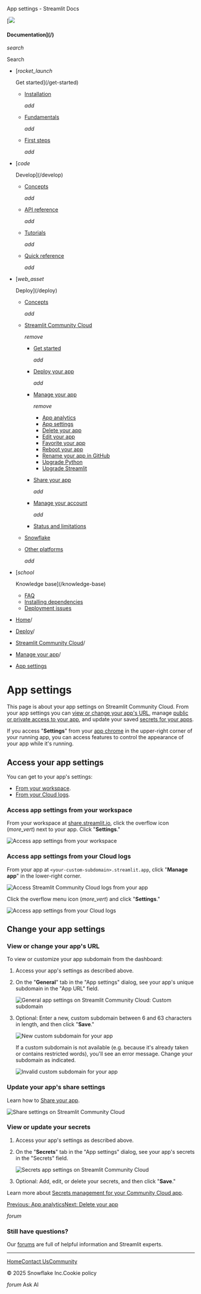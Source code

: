 ﻿App settings - Streamlit Docs

[![](/logo.svg)

#### Documentation](/)

*search*

Search

* [*rocket\_launch*

  Get started](/get-started)
  + [Installation](/get-started/installation)

    *add*
  + [Fundamentals](/get-started/fundamentals)

    *add*
  + [First steps](/get-started/tutorials)

    *add*
* [*code*

  Develop](/develop)
  + [Concepts](/develop/concepts)

    *add*
  + [API reference](/develop/api-reference)

    *add*
  + [Tutorials](/develop/tutorials)

    *add*
  + [Quick reference](/develop/quick-reference)

    *add*
* [*web\_asset*

  Deploy](/deploy)
  + [Concepts](/deploy/concepts)

    *add*
  + [Streamlit Community Cloud](/deploy/streamlit-community-cloud)

    *remove*

    - [Get started](/deploy/streamlit-community-cloud/get-started)

      *add*
    - [Deploy your app](/deploy/streamlit-community-cloud/deploy-your-app)

      *add*
    - [Manage your app](/deploy/streamlit-community-cloud/manage-your-app)

      *remove*

      * [App analytics](/deploy/streamlit-community-cloud/manage-your-app/app-analytics)
      * [App settings](/deploy/streamlit-community-cloud/manage-your-app/app-settings)
      * [Delete your app](/deploy/streamlit-community-cloud/manage-your-app/delete-your-app)
      * [Edit your app](/deploy/streamlit-community-cloud/manage-your-app/edit-your-app)
      * [Favorite your app](/deploy/streamlit-community-cloud/manage-your-app/favorite-your-app)
      * [Reboot your app](/deploy/streamlit-community-cloud/manage-your-app/reboot-your-app)
      * [Rename your app in GitHub](/deploy/streamlit-community-cloud/manage-your-app/rename-your-app)
      * [Upgrade Python](/deploy/streamlit-community-cloud/manage-your-app/upgrade-python)
      * [Upgrade Streamlit](/deploy/streamlit-community-cloud/manage-your-app/upgrade-streamlit)
    - [Share your app](/deploy/streamlit-community-cloud/share-your-app)

      *add*
    - [Manage your account](/deploy/streamlit-community-cloud/manage-your-account)

      *add*
    - [Status and limitations](/deploy/streamlit-community-cloud/status)
  + [Snowflake](/deploy/snowflake)
  + [Other platforms](/deploy/tutorials)

    *add*
* [*school*

  Knowledge base](/knowledge-base)
  + [FAQ](/knowledge-base/using-streamlit)
  + [Installing dependencies](/knowledge-base/dependencies)
  + [Deployment issues](/knowledge-base/deploy)

* [Home](/)/
* [Deploy](/deploy)/
* [Streamlit Community Cloud](/deploy/streamlit-community-cloud)/
* [Manage your app](/deploy/streamlit-community-cloud/manage-your-app)/
* [App settings](/deploy/streamlit-community-cloud/manage-your-app/app-settings)

App settings
============

This page is about your app settings on Streamlit Community Cloud. From your app settings you can [view or change your app's URL](/deploy/streamlit-community-cloud/manage-your-app/app-settings#view-or-change-your-apps-url), manage [public or private access to your app](/deploy/streamlit-community-cloud/share-your-app), and update your saved [secrets for your apps](/deploy/streamlit-community-cloud/deploy-your-app/secrets-management).

If you access "**Settings**" from your [app chrome](/develop/concepts/architecture/app-chrome) in the upper-right corner of your running app, you can access features to control the appearance of your app while it's running.

Access your app settings
------------------------

You can get to your app's settings:

* [From your workspace](/deploy/streamlit-community-cloud/manage-your-app/app-settings#access-app-settings-from-your-workspace).
* [From your Cloud logs](/deploy/streamlit-community-cloud/manage-your-app/app-settings#access-app-settings-from-your-cloud-logs).

### Access app settings from your workspace

From your workspace at [share.streamlit.io](https://share.streamlit.io), click the overflow icon (*more\_vert*) next to your app. Click "**Settings**."

![Access app settings from your workspace](/images/streamlit-community-cloud/workspace-app-settings.png)

### Access app settings from your Cloud logs

From your app at `<your-custom-subdomain>.streamlit.app`, click "**Manage app**" in the lower-right corner.

![Access Streamlit Community Cloud logs from your app](/images/streamlit-community-cloud/cloud-logs-open.png)

Click the overflow menu icon (*more\_vert*) and click "**Settings**."

![Access app settings from your Cloud logs](/images/streamlit-community-cloud/cloud-logs-menu-settings.png)

Change your app settings
------------------------

### View or change your app's URL

To view or customize your app subdomain from the dashboard:

1. Access your app's settings as described above.
2. On the "**General**" tab in the "App settings" dialog, see your app's unique subdomain in the "App URL" field.

   ![General app settings on Streamlit Community Cloud: Custom subdomain](/images/streamlit-community-cloud/workspace-app-settings-general.png)
3. Optional: Enter a new, custom subdomain between 6 and 63 characters in length, and then click "**Save**."

   ![New custom subdomain for your app](/images/streamlit-community-cloud/workspace-app-settings-general-valid-domain.png)

   If a custom subdomain is not available (e.g. because it's already taken or contains restricted words), you'll see an error message. Change your subdomain as indicated.

   ![Invalid custom subdomain for your app](/images/streamlit-community-cloud/workspace-app-settings-general-invalid-domain.png)

### Update your app's share settings

Learn how to [Share your app](/deploy/streamlit-community-cloud/share-your-app).

![Share settings on Streamlit Community Cloud](/images/streamlit-community-cloud/workspace-app-settings-sharing.png)

### View or update your secrets

1. Access your app's settings as described above.
2. On the "**Secrets**" tab in the "App settings" dialog, see your app's secrets in the "Secrets" field.

   ![Secrets app settings on Streamlit Community Cloud](/images/streamlit-community-cloud/workspace-app-settings-secrets.png)
3. Optional: Add, edit, or delete your secrets, and then click "**Save**."

Learn more about [Secrets management for your Community Cloud app](/deploy/streamlit-community-cloud/deploy-your-app/secrets-management).

[Previous: App analytics](/deploy/streamlit-community-cloud/manage-your-app/app-analytics)[Next: Delete your app](/deploy/streamlit-community-cloud/manage-your-app/delete-your-app)

*forum*

### Still have questions?

Our [forums](https://discuss.streamlit.io) are full of helpful information and Streamlit experts.

---

[Home](/)[Contact Us](mailto:hello@streamlit.io?subject=Contact%20from%20documentation%20)[Community](https://discuss.streamlit.io)

© 2025 Snowflake Inc.Cookie policy

*forum* Ask AI
